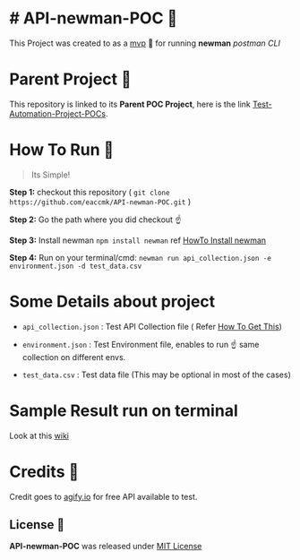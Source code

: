 # # API-newman-POC  🚀

This Project was created to as a [mvp] 🚀 for running **newman** _postman CLI_

# Parent Project 🎅
This repository is linked to its **Parent POC Project**, here is the link [Test-Automation-Project-POCs].

# How To Run 🏃
>	Its Simple! 

**Step 1:** checkout this repository ( `git clone https://github.com/eaccmk/API-newman-POC.git` )

**Step 2:** Go the path where you did checkout ☝️

**Step 3:** Install newman `npm install newman` ref [HowTo Install newman]

**Step 4:** Run on your terminal/cmd: `newman run api_collection.json -e environment.json -d test_data.csv`


# Some Details about project

- `api_collection.json`  : Test API Collection file ( Refer [How To Get This])

- `environment.json` : Test Environment file, enables to run ☝️ same collection on different envs.

- `test_data.csv` : Test data file (This may be optional in most of the cases) 


# Sample Result run on terminal

Look at this [wiki]

# Credits 🙏

Credit goes to [agify.io] for free API available to test.

## License 🔰

**API-newman-POC** was released under [MIT License](LICENSE)


[\\]: <> (This is a commented section and should not be visible in README file)

[mvp]: <https://g.co/kgs/PkxYkz>
[Test-Automation-Project-POCs]: <https://github.com/eaccmk/Test-Automation-Project-POCs>
[wiki]: <wiki/README.md>
[How To Get This]: <https://learning.postman.com/docs/postman/collection-runs/sharing-a-collection-run/>
[HowTo Install newman]: <https://www.npmjs.com/package/newman>
[agify.io]: <https://agify.io/>